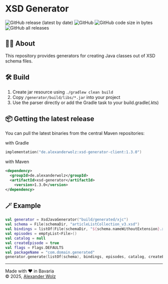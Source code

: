 # XSD Generator

![GitHub release (latest by date)](https://img.shields.io/github/v/release/alexanderwolz/xsd-generator)
![GitHub](https://img.shields.io/github/license/alexanderwolz/xsd-generator)
![GitHub code size in bytes](https://img.shields.io/github/languages/code-size/alexanderwolz/xsd-generator)
![GitHub all releases](https://img.shields.io/github/downloads/alexanderwolz/xsd-generator/total?color=informational)

## 🧑‍💻 About

This repository provides generators for creating Java classes out of XSD schema files.

## 🛠️ Build
1. Create jar resource using ```./gradlew clean build```
2. Copy  ```/generator/build/libs/*.jar``` into your project
3. Use the parser directly or add the Gradle task to your build.gradle(.kts)

## 📦 Getting the latest release

You can pull the latest binaries from the central Maven repositories:

with Gradle
```kotlin
implementation("de.alexanderwolz:xsd-generator-client:1.3.0")
```
with Maven
```xml
<dependency>
  <groupId>de.alexanderwolz</groupId>
  <artifactId>xsd-generator</artifactId>
    <version>1.3.0</version>
</dependency>
```

## 🪄 Example

```kotlin
val generator = XsdJavaGenerator("build/generated/xjc")
val schema = File(schemaDir, "articleListCollection_v3.xsd")
val bindings = listOf(File(schemaDir, "${schema.nameWithoutExtension}.xjb.xml"))
val episodes = emptyList<File>()
val catalog = null
val createEpisode = true
val flags = Flags.DEFAULTS
val packageName = "com.domain.generated"
generator.generate(listOf(schema), bindings, episodes, catalog, createEpisode, flags, packageName)
```

- - -

Made with ❤️ in Bavaria
<br>
© 2025, <a href="https://www.alexanderwolz.de"> Alexander Wolz

